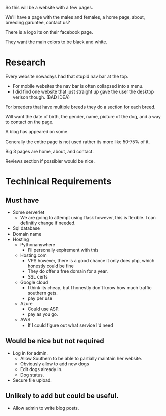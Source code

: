 So this will be a website with a few pages.

We'll have a page with the males and females, a home page, about, breeding garuntee, contact us?

There is a logo its on their facebook page.

They want the main colors to be black and white.


# Research

Every website nowadays had that stupid nav bar at the top.
- For mobile websites the nav bar is often collapsed into a menu.
- I did find one website that just straight up gave the user the desktop verison though. (BAD IDEA)

For breeders that have multiple breeds they do a section for each breed.

Will want the date of birth, the gender, name, picture of the dog, and a way to contact on the page.

A blog has appeared on some.

Generally the entire page is not used rather its more like 50-75% of it.

Big 3 pages are home, about, and contact.

Reviews section if possibler would be nice.


# Techinical Requirements
## Must have
- Some serverlet
    - We are going to attempt using flask however, this is flexible. I can definitly change if needed.
- Sql database
- Domain name
- Hosting 
    - Pythonanywhere
        - I'll personally expirement with this
    - Hosting.com
        - VPS however, there is a good chance it only does php, which honestly could be fine
        - They do offer a free domain for a year.
        - SSL certs
    - Google cloud
        - I think its cheap, but I honestly don't know how much traffic southern gets.
        - pay per use
    - Azure
        - Could use ASP.
        - pay as you go.
    - AWS
        - If I could figure out what service I'd need

## Would be nice but not required
- Log in for admin.
    - Allow Southern to be able to partially maintain her website.
    - Obviously allow to add new dogs
    - Edit dogs already in.
    - Dog status.
- Secure file upload.

## Unlikely to add but could be useful.
- Allow admin to write blog posts.

